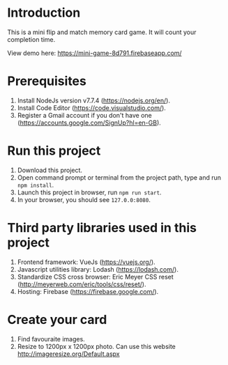 # Introduction
This is a mini flip and match memory card game. It will count your completion time. 

View demo here: https://mini-game-8d791.firebaseapp.com/

# Prerequisites
1. Install NodeJs version v7.7.4 (https://nodejs.org/en/).
2. Install Code Editor (https://code.visualstudio.com/).
3. Register a Gmail account if you don't have one (https://accounts.google.com/SignUp?hl=en-GB).

# Run this project
1. Download this project.
2. Open command prompt or terminal from the project path, type and run `npm install`.
3. Launch this project in browser, run `npm run start`.
4. In your browser, you should see `127.0.0:8080`.

# Third party libraries used in this project
1. Frontend framework: VueJs (https://vuejs.org/).
2. Javascript utilities library: Lodash (https://lodash.com/).
3. Standardize CSS cross browser: Eric Meyer CSS reset (http://meyerweb.com/eric/tools/css/reset/).
4. Hosting: Firebase (https://firebase.google.com/).

# Create your card
1. Find favouraite images.
2. Resize to 1200px x 1200px photo. Can use this website http://imageresize.org/Default.aspx
